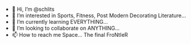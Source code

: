 - 👋 Hi, I’m @schlits
- 👀 I’m interested in Sports, Fitness, Post Modern Decorating Literature...
- 🌱 I’m currently learning EVERYTHING...
- 💞️ I’m looking to collaborate on ANYTHING...
- 📫 How to reach me Space... The final FroNtIeR

<!---
schlits/schlits is a ✨ special ✨ repository because its `README.md` (this file) appears on your GitHub profile.
You can click the Preview link to take a look at your changes.
--->
